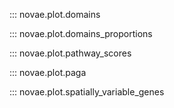 ::: novae.plot.domains

::: novae.plot.domains_proportions

::: novae.plot.pathway_scores

::: novae.plot.paga

::: novae.plot.spatially_variable_genes
